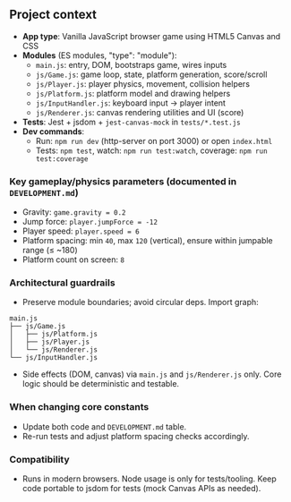 ## Project context

- **App type**: Vanilla JavaScript browser game using HTML5 Canvas and CSS
- **Modules** (ES modules, "type": "module"):
  - `main.js`: entry, DOM, bootstraps game, wires inputs
  - `js/Game.js`: game loop, state, platform generation, score/scroll
  - `js/Player.js`: player physics, movement, collision helpers
  - `js/Platform.js`: platform model and drawing helpers
  - `js/InputHandler.js`: keyboard input → player intent
  - `js/Renderer.js`: canvas rendering utilities and UI (score)
- **Tests**: Jest + jsdom + `jest-canvas-mock` in `tests/*.test.js`
- **Dev commands**:
  - Run: `npm run dev` (http-server on port 3000) or open `index.html`
  - Tests: `npm test`, watch: `npm run test:watch`, coverage: `npm run test:coverage`

### Key gameplay/physics parameters (documented in `DEVELOPMENT.md`)

- Gravity: `game.gravity = 0.2`
- Jump force: `player.jumpForce = -12`
- Player speed: `player.speed = 6`
- Platform spacing: min `40`, max `120` (vertical), ensure within jumpable range (≤ ~180)
- Platform count on screen: `8`

### Architectural guardrails

- Preserve module boundaries; avoid circular deps. Import graph:

```
main.js
├── js/Game.js
│   ├── js/Platform.js
│   ├── js/Player.js
│   └── js/Renderer.js
└── js/InputHandler.js
```

- Side effects (DOM, canvas) via `main.js` and `js/Renderer.js` only. Core logic should be deterministic and testable.

### When changing core constants

- Update both code and `DEVELOPMENT.md` table.
- Re-run tests and adjust platform spacing checks accordingly.

### Compatibility

- Runs in modern browsers. Node usage is only for tests/tooling. Keep code portable to jsdom for tests (mock Canvas APIs as needed).


